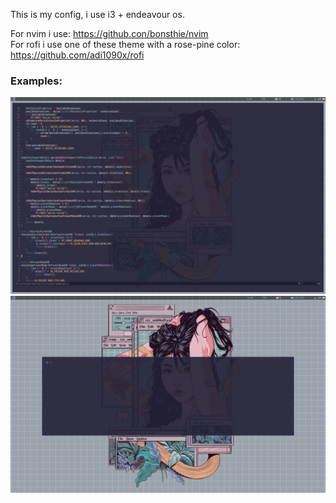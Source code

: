 This is my config, i use i3 + endeavour os.

For nvim i use: https://github.con/bonsthie/nvim   
For rofi i use one of these theme with a rose-pine color: https://github.com/adi1090x/rofi   

### Examples:
![Config](./assets/Terminal.png)
![Config](./assets/Wallpaper_terminal.png)

